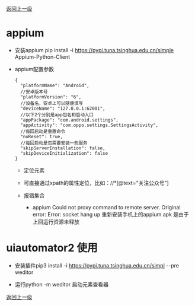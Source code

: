 [返回上一级](../../README.md)


# appium
* 安装appium
    pip install -i https://pypi.tuna.tsinghua.edu.cn/simple Appium-Python-Client
    
* appium配置参数
    ```
    {
      "platformName": "Android",
      //安卓版本号
      "platformVersion": "6",
      //设备名，安卓上可以随便填写
      "deviceName": "127.0.0.1:62001",
      //以下2个分别是app包名和启动入口
      "appPackage": "com.android.settings",
      "appActivity": "com.oppo.settings.SettingsActivity",
      //每回启动是重置命令
      "noReset": true,
      //每回启动是否需要安装一些服务
      "skipServerInstallation": false,
      "skipDeviceInitialization": false
    }
    ```
  
    * 定位元素
     * 可直接通过xpath的属性定位，比如：//*[@text="关注公众号"]

    * 报错集合  
        * appium  Could not proxy command to remote server. Original error: Error: socket hang up 重新安装手机上的appium apk 是由于上回运行资源未释放


# uiautomator2 使用

* 安装插件pip3 install -i https://pypi.tuna.tsinghua.edu.cn/simpl --pre weditor

* 运行python -m  weditor 启动元素查看器



[返回上一级](../../README.md)
